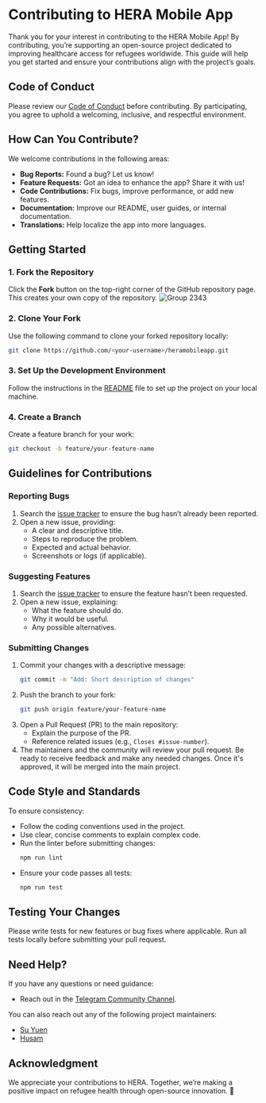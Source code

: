 # Contributing to HERA Mobile App

Thank you for your interest in contributing to the HERA Mobile App! By contributing, you’re supporting an open-source project dedicated to improving healthcare access for refugees worldwide. This guide will help you get started and ensure your contributions align with the project’s goals.

## Code of Conduct

Please review our [Code of Conduct](./CODE_OF_CONDUCT.md) before contributing. By participating, you agree to uphold a welcoming, inclusive, and respectful environment.

## How Can You Contribute?

We welcome contributions in the following areas:

- **Bug Reports:** Found a bug? Let us know!
- **Feature Requests:** Got an idea to enhance the app? Share it with us!
- **Code Contributions:** Fix bugs, improve performance, or add new features.
- **Documentation:** Improve our README, user guides, or internal documentation.
- **Translations:** Help localize the app into more languages.

## Getting Started

### 1. Fork the Repository

Click the **Fork** button on the top-right corner of the GitHub repository page. This creates your own copy of the repository.
![Group 2343](https://github.com/user-attachments/assets/5f12d8a2-e2d0-4e5a-9bda-7aed0e3b8e41)

### 2. Clone Your Fork

Use the following command to clone your forked repository locally:

```bash
git clone https://github.com/<your-username>/heramobileapp.git
```

### 3. Set Up the Development Environment

Follow the instructions in the [README](./README.md#installation) file to set up the project on your local machine.

### 4. Create a Branch

Create a feature branch for your work:

```bash
git checkout -b feature/your-feature-name
```

## Guidelines for Contributions

### Reporting Bugs

1. Search the [issue tracker](https://github.com/Hera-Digital-Health-Open-Source/heramobileapp/issues) to ensure the bug hasn’t already been reported.
2. Open a new issue, providing:
   - A clear and descriptive title.
   - Steps to reproduce the problem.
   - Expected and actual behavior.
   - Screenshots or logs (if applicable).

### Suggesting Features

1. Search the [issue tracker](https://github.com/Hera-Digital-Health-Open-Source/heramobileapp/issues) to ensure the feature hasn’t been requested.
2. Open a new issue, explaining:
   - What the feature should do.
   - Why it would be useful.
   - Any possible alternatives.

### Submitting Changes

1. Commit your changes with a descriptive message:
   ```bash
   git commit -m "Add: Short description of changes"
   ```
2. Push the branch to your fork:
   ```bash
   git push origin feature/your-feature-name
   ```
3. Open a Pull Request (PR) to the main repository:
   - Explain the purpose of the PR.
   - Reference related issues (e.g., `Closes #issue-number`).
4. The maintainers and the community will review your pull request. Be ready to receive feedback and make any needed changes. Once it's approved, it will be merged into the main project.

## Code Style and Standards

To ensure consistency:

- Follow the coding conventions used in the project.
- Use clear, concise comments to explain complex code.
- Run the linter before submitting changes:
  ```bash
  npm run lint
  ```
- Ensure your code passes all tests:
  ```bash
  npm run test
  ```

## Testing Your Changes

Please write tests for new features or bug fixes where applicable. Run all tests locally before submitting your pull request.

## Need Help?

If you have any questions or need guidance:

- Reach out in the [Telegram Community Channel](https://t.me/+NbEei69npAs1ZmM1).

You can also reach out any of the following project maintainers:

- [Su Yuen](https://github.com/suyuen)
- [Husam](https://github.com/husam79)

## Acknowledgment

We appreciate your contributions to HERA. Together, we’re making a positive impact on refugee health through open-source innovation. 💙
